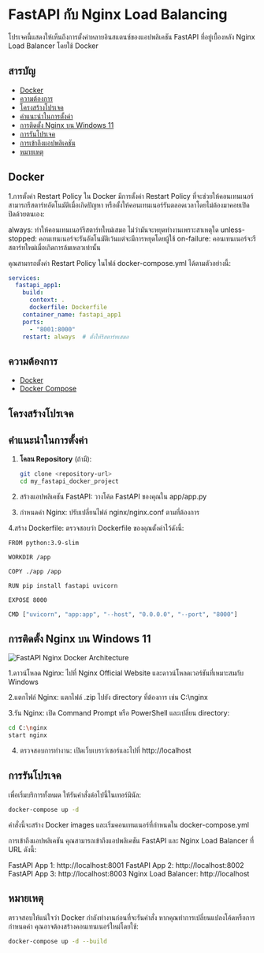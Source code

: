 # FastAPI กับ Nginx Load Balancing

โปรเจคนี้แสดงให้เห็นถึงการตั้งค่าหลายอินสแตนซ์ของแอปพลิเคชัน FastAPI ที่อยู่เบื้องหลัง Nginx Load Balancer โดยใช้ Docker

## สารบัญ

- [Docker](#Docker)
- [ความต้องการ](#ความต้องการ)
- [โครงสร้างโปรเจค](#โครงสร้างโปรเจค)
- [คำแนะนำในการตั้งค่า](#คำแนะนำในการตั้งค่า)
- [การติดตั้ง Nginx บน Windows 11](#การติดตั้ง-nginx-บน-windows-11)
- [การรันโปรเจค](#การรันโปรเจค)
- [การเข้าถึงแอปพลิเคชัน](#การเข้าถึงแอปพลิเคชัน)
- [หมายเหตุ](#หมายเหตุ)
  
## Docker
1.การตั้งค่า Restart Policy
ใน Docker มีการตั้งค่า Restart Policy ที่จะช่วยให้คอนเทนเนอร์สามารถรีสตาร์ทอัตโนมัติเมื่อเกิดปัญหา หรือตั้งให้คอนเทนเนอร์รันตลอดเวลาโดยไม่ต้องมาคอยเปิดปิดด้วยตนเอง:

always: ทำให้คอนเทนเนอร์รีสตาร์ทใหม่เสมอ ไม่ว่ามันจะหยุดทำงานเพราะสาเหตุใด
unless-stopped: คอนเทนเนอร์จะรันอัตโนมัติเว้นแต่จะมีการหยุดโดยผู้ใช้
on-failure: คอนเทนเนอร์จะรีสตาร์ทใหม่เมื่อเกิดการล้มเหลวเท่านั้น

คุณสามารถตั้งค่า Restart Policy ในไฟล์ docker-compose.yml ได้ตามตัวอย่างนี้:
```yml
services:
  fastapi_app1:
    build:
      context: .
      dockerfile: Dockerfile
    container_name: fastapi_app1
    ports:
      - "8001:8000"
    restart: always  # ตั้งให้รีสตาร์ทเสมอ
```

## ความต้องการ

- [Docker](https://www.docker.com/products/docker-desktop)
- [Docker Compose](https://docs.docker.com/compose/)

## โครงสร้างโปรเจค

## คำแนะนำในการตั้งค่า

1. **โคลน Repository** (ถ้ามี):
   ```bash
   git clone <repository-url>
   cd my_fastapi_docker_project

2. สร้างแอปพลิเคชัน FastAPI:
วางโค้ด FastAPI ของคุณใน app/app.py

3. กำหนดค่า Nginx:
ปรับเปลี่ยนไฟล์ nginx/nginx.conf ตามที่ต้องการ

4.สร้าง Dockerfile:
ตรวจสอบว่า Dockerfile ของคุณตั้งค่าไว้ดังนี้:
   ```bash
FROM python:3.9-slim

WORKDIR /app

COPY ./app /app

RUN pip install fastapi uvicorn

EXPOSE 8000

CMD ["uvicorn", "app:app", "--host", "0.0.0.0", "--port", "8000"]
```
## การติดตั้ง Nginx บน Windows 11
![FastAPI Nginx Docker Architecture](./images/system_architecture.png)

1.ดาวน์โหลด Nginx:
ไปที่ Nginx Official Website และดาวน์โหลดเวอร์ชันที่เหมาะสมกับ Windows

2.แตกไฟล์ Nginx:
แตกไฟล์ .zip ไปยัง directory ที่ต้องการ เช่น C:\nginx

3.รัน Nginx:
เปิด Command Prompt หรือ PowerShell และเปลี่ยน directory:
```bash
cd C:\nginx
start nginx
```
4. ตรวจสอบการทำงาน:
เปิดเว็บเบราว์เซอร์และไปที่ http://localhost

## การรันโปรเจค
เพื่อเริ่มบริการทั้งหมด ให้รันคำสั่งต่อไปนี้ในเทอร์มินัล:
```bash
docker-compose up -d
```
คำสั่งนี้จะสร้าง Docker images และเริ่มคอนเทนเนอร์ที่กำหนดใน docker-compose.yml

การเข้าถึงแอปพลิเคชัน
คุณสามารถเข้าถึงแอปพลิเคชัน FastAPI และ Nginx Load Balancer ที่ URL ดังนี้:

FastAPI App 1: http://localhost:8001
FastAPI App 2: http://localhost:8002
FastAPI App 3: http://localhost:8003
Nginx Load Balancer: http://localhost


## หมายเหตุ
ตรวจสอบให้แน่ใจว่า Docker กำลังทำงานก่อนที่จะรันคำสั่ง
หากคุณทำการเปลี่ยนแปลงโค้ดหรือการกำหนดค่า คุณอาจต้องสร้างคอนเทนเนอร์ใหม่โดยใช้:
```bash
docker-compose up -d --build
```





